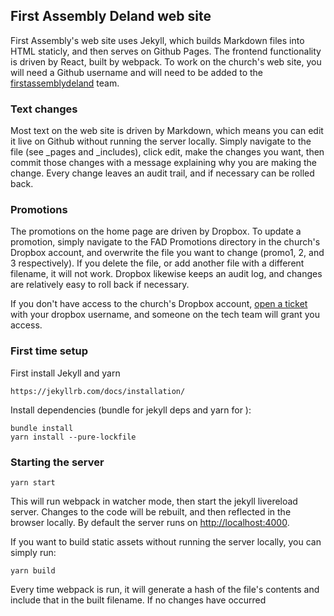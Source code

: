## First Assembly Deland web site

First Assembly's web site uses Jekyll, which builds Markdown files into HTML staticly, and then serves on Github Pages.
The frontend functionality is driven by React, built by webpack. To work on the church's web site, you will need a Github username
and will need to be added to the [firstassemblydeland](https://github.com/firstassemblydeland) team.

### Text changes

Most text on the web site is driven by Markdown, which means you can edit it live on Github without running the server locally.
Simply navigate to the file (see \_pages and \_includes), click edit, make the changes you want, then commit those changes with
a message explaining why you are making the change. Every change leaves an audit trail, and if necessary can be rolled back.

### Promotions

The promotions on the home page are driven by Dropbox. To update a promotion, simply navigate to the FAD Promotions directory
in the church's Dropbox account, and overwrite the file you want to change (promo1, 2, and 3 respectively). If you delete the file,
or add another file with a different filename, it will not work. Dropbox likewise keeps an audit log, and changes are relatively
easy to roll back if necessary.

If you don't have access to the church's Dropbox account, [open a ticket](https://github.com/firstassemblydeland/firstassemblydeland/issues/new) with your dropbox username, and someone on the tech team
will grant you access.

### First time setup

First install Jekyll and yarn

    https://jekyllrb.com/docs/installation/

Install dependencies (bundle for jekyll deps and yarn for ):

    bundle install
    yarn install --pure-lockfile

### Starting the server

    yarn start

This will run webpack in watcher mode, then start the jekyll livereload server. Changes to the code will be rebuilt,
and then reflected in the browser locally. By default the server runs on [http://localhost:4000](http://localhost:4000).

If you want to build static assets without running the server locally, you can simply run:

    yarn build

Every time webpack is run, it will generate a hash of the file's contents and include that in the built filename. If no changes
have occurred

